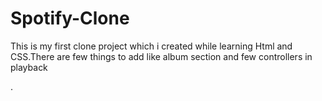 # Spotify-Clone
This is my first clone project which i created while learning Html and CSS.There are few things to add like album section and few controllers in playback <div>.
